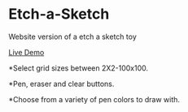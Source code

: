# Etch-a-Sketch
Website version of a etch a sketch toy

[Live Demo](https://krybouit.github.io/Etch-a-Sketch/)

*Select grid sizes between 2X2-100x100.

*Pen, eraser and clear buttons.

*Choose from a variety of pen colors to draw with.
